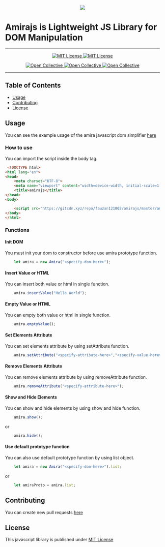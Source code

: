 <p align="center"> 
 <img align="center" src="logo/brand.png">
</p>

 # Amirajs is Lightweight JS Library for DOM Manipulation

--------------------------------------------

<p align="center">
 <a href="https://github.com/fauzan121002/amirajs/LICENSE">
  <img src="https://img.shields.io/badge/License-MIT-brightgreen.svg?style=flat-square" alt="MIT License">
 </a>

 <a href="https://github.com/fauzan121002/amirajs">
  <img src="https://img.shields.io/github/forks/fauzan121002/amirajs?style=flat-square" alt="MIT License">
 </a>
</p>

<p align="center">
 <a href="https://github.com/fauzan121002/amirajs/issues">
  <img src="https://img.shields.io/github/issues/fauzan121002/amirajs?style=flat-square" alt="Open Collective">
 </a>

 <a href="https://github.com/fauzan121002/amirajs">
  <img src="https://img.shields.io/github/stars/fauzan121002/amirajs?style=flat-square" alt="Open Collective">
 </a>

 <a href="https://github.com/fauzan121002/amirajs">
  <img src="http://hits.dwyl.com/fauzan121002/https://github.com/fauzan121002/amirajs.svg" alt="Open Collective">
 </a>
</p>

--------------------------------------------
## Table of Contents

* [Usage](#usage)
* [Contributing](#contributing)
* [License](#license)

## Usage
You can see the example usage of the amira javascript dom simplifier <a href="https://github.com/fauzan121002/amirajs/blob/master/examples/index.html">here</a>

### How to use
You can import the script inside the body tag.
```html
 <!DOCTYPE html>
<html lang="en">
<head>
    <meta charset="UTF-8">
    <meta name="viewport" content="width=device-width, initial-scale=1.0">
    <title>amirajs</title>
</head>
<body>

    <script src="https://gitcdn.xyz/repo/fauzan121002/amirajs/master/amira.min.js"></script>
</body>
</html>
```

### Functions

#### Init DOM
You must init your dom to constructor before use amira prototype function.
```js
    let amira = new Amira("<specify-dom-here>");
```

#### Insert Value or HTML
You can insert both value or html in single function.
```js
    amira.insertValue("Hello World");
```

#### Empty Value or HTML
You can empty both value or html in single function.
```js
    amira.emptyValue();
```

#### Set Elements Attribute
You can set elements attribute by using setAttribute function.
```js
    amira.setAttribute("<specify-attribute-here>","<specify-value-here>");
```

#### Remove Elements Attribute
You can remove elements attribute by using removeAttribute function.
```js
    amira.removeAttribute("<specify-attribute-here>");
```

#### Show and Hide Elements
You can show and hide elements by using show and hide function.
```js
    amira.show();
```
or
```js
    amira.hide();
```

#### Use default prototype function
You can also use default prototype function by using list object.
```js
    let amira = new Amira("<specify-dom-here>").list;
```
or
```js
    let amiraProto = amira.list;
```

## Contributing
You can create new pull requests <a href="https://github.com/fauzan121002/amirajs/pulls">here</a>

## License
This javascript library is published under <a href="https://github.com/fauzan121002/amirajs/blob/master/LICENSE">MIT License</a>
